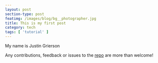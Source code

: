 ```yaml
---
layout: post
section-type: post
featimg: /images/blog/bg__photographer.jpg
title: This is my first post
category: tech
tags: [ 'tutorial' ]
---
```


My name is Justin Grierson

Any contributions, feedback or issues to the <a href="https://github.com/ju3tin" target="\_blank">repo</a> are more than welcome!

